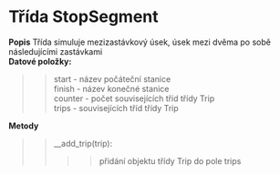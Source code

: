 # Třída StopSegment
__Popis__
Třída simuluje mezizastávkový úsek, úsek mezi dvěma po sobě následujícími zastávkami<br/>
__Datové položky:__
>>start - název počáteční stanice<br/>
>>finish - název konečné stanice<br/>
>>counter - počet souvisejících tříd třídy Trip<br/>
>>trips - souvisejících tříd třídy Trip<br/>

__Metody__
>>\__add_trip(trip):<br/>
>>>> přidání objektu třídy Trip do pole trips<br/> 
